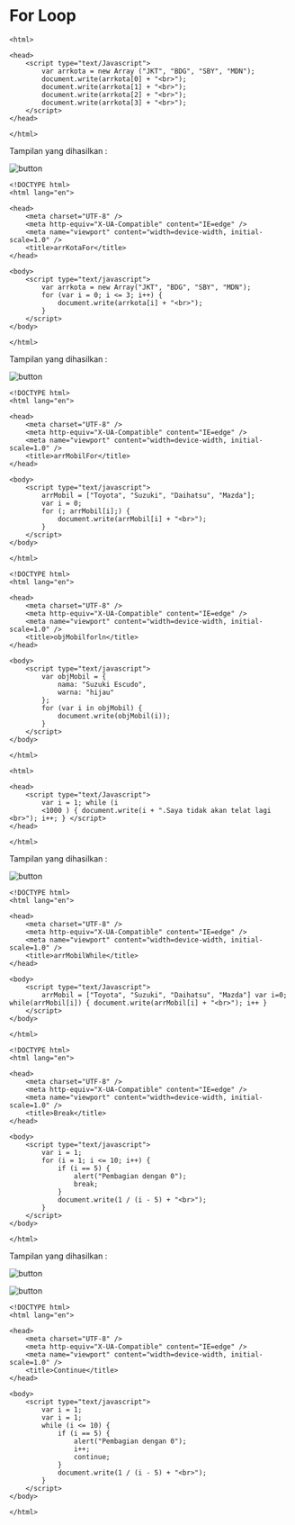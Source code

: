 # For Loop

```
<html>

<head>
    <script type="text/Javascript">
        var arrkota = new Array ("JKT", "BDG", "SBY", "MDN");
        document.write(arrkota[0] + "<br>");
        document.write(arrkota[1] + "<br>");
        document.write(arrkota[2] + "<br>");
        document.write(arrkota[3] + "<br>");
    </script>
</head>

</html>
```
Tampilan yang dihasilkan :

![button](https://github.com/itsolution405/JavaScript/blob/main/Loop/Screen%20Shot%202024-05-25%20at%2014.32.23.png)

```
<!DOCTYPE html>
<html lang="en">

<head>
    <meta charset="UTF-8" />
    <meta http-equiv="X-UA-Compatible" content="IE=edge" />
    <meta name="viewport" content="width=device-width, initial-scale=1.0" />
    <title>arrKotaFor</title>
</head>

<body>
    <script type="text/javascript">
        var arrkota = new Array("JKT", "BDG", "SBY", "MDN");
        for (var i = 0; i <= 3; i++) {
            document.write(arrkota[i] + "<br>");
        }
    </script>
</body>

</html>
```
Tampilan yang dihasilkan :

![button](https://github.com/itsolution405/JavaScript/blob/main/Loop/Screen%20Shot%202024-05-25%20at%2014.32.23.png)

```
<!DOCTYPE html>
<html lang="en">

<head>
    <meta charset="UTF-8" />
    <meta http-equiv="X-UA-Compatible" content="IE=edge" />
    <meta name="viewport" content="width=device-width, initial-scale=1.0" />
    <title>arrMobilFor</title>
</head>

<body>
    <script type="text/javascript">
        arrMobil = ["Toyota", "Suzuki", "Daihatsu", "Mazda"];
        var i = 0;
        for (; arrMobil[i];) {
            document.write(arrMobil[i] + "<br>");
        }
    </script>
</body>

</html>
```

```
<!DOCTYPE html>
<html lang="en">

<head>
    <meta charset="UTF-8" />
    <meta http-equiv="X-UA-Compatible" content="IE=edge" />
    <meta name="viewport" content="width=device-width, initial-scale=1.0" />
    <title>objMobilforln</title>
</head>

<body>
    <script type="text/javascript">
        var objMobil = {
            nama: "Suzuki Escudo",
            warna: "hijau"
        };
        for (var i in objMobil) {
            document.write(objMobil(i));
        }
    </script>
</body>

</html>
```

```
<html>

<head>
    <script type="text/Javascript">
        var i = 1; while (i
        <1000 ) { document.write(i + ".Saya tidak akan telat lagi <br>"); i++; } </script>
</head>

</html>
```

Tampilan yang dihasilkan :

![button](https://github.com/itsolution405/JavaScript/blob/main/Loop/Saya%20tidak%20akan%20telat.png)

```
<!DOCTYPE html>
<html lang="en">

<head>
    <meta charset="UTF-8" />
    <meta http-equiv="X-UA-Compatible" content="IE=edge" />
    <meta name="viewport" content="width=device-width, initial-scale=1.0" />
    <title>arrMobilWhile</title>
</head>

<body>
    <script type="text/Javascript">
        arrMobil = ["Toyota", "Suzuki", "Daihatsu", "Mazda"] var i=0; while(arrMobil[i]) { document.write(arrMobil[i] + "<br>"); i++ }
    </script>
</body>

</html>
```

```
<!DOCTYPE html>
<html lang="en">

<head>
    <meta charset="UTF-8" />
    <meta http-equiv="X-UA-Compatible" content="IE=edge" />
    <meta name="viewport" content="width=device-width, initial-scale=1.0" />
    <title>Break</title>
</head>

<body>
    <script type="text/javascript">
        var i = 1;
        for (i = 1; i <= 10; i++) {
            if (i == 5) {
                alert("Pembagian dengan 0");
                break;
            }
            document.write(1 / (i - 5) + "<br>");
        }
    </script>
</body>

</html>
```
Tampilan yang dihasilkan :

![button](https://github.com/itsolution405/JavaScript/blob/main/Loop/pembagian%200.png)


![button](https://github.com/itsolution405/JavaScript/blob/main/Loop/hasil.png)

```
<!DOCTYPE html>
<html lang="en">

<head>
    <meta charset="UTF-8" />
    <meta http-equiv="X-UA-Compatible" content="IE=edge" />
    <meta name="viewport" content="width=device-width, initial-scale=1.0" />
    <title>Continue</title>
</head>

<body>
    <script type="text/javascript">
        var i = 1;
        var i = 1;
        while (i <= 10) {
            if (i == 5) {
                alert("Pembagian dengan 0");
                i++;
                continue;
            }
            document.write(1 / (i - 5) + "<br>");
        }
    </script>
</body>

</html>
```
